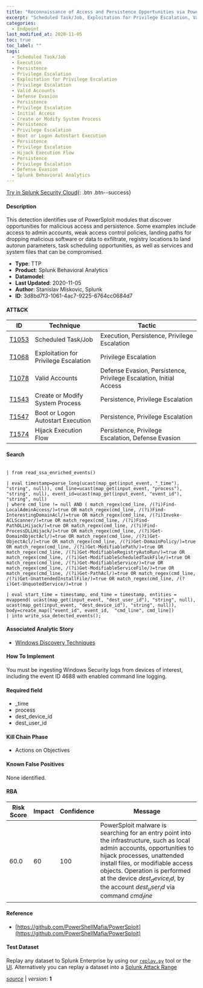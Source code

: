 ```yaml
---
title: "Reconnaissance of Access and Persistence Opportunities via PowerSploit modules"
excerpt: "Scheduled Task/Job, Exploitation for Privilege Escalation, Valid Accounts, Create or Modify System Process, Boot or Logon Autostart Execution, Hijack Execution Flow"
categories:
  - Endpoint
last_modified_at: 2020-11-05
toc: true
toc_label: ""
tags:
  - Scheduled Task/Job
  - Execution
  - Persistence
  - Privilege Escalation
  - Exploitation for Privilege Escalation
  - Privilege Escalation
  - Valid Accounts
  - Defense Evasion
  - Persistence
  - Privilege Escalation
  - Initial Access
  - Create or Modify System Process
  - Persistence
  - Privilege Escalation
  - Boot or Logon Autostart Execution
  - Persistence
  - Privilege Escalation
  - Hijack Execution Flow
  - Persistence
  - Privilege Escalation
  - Defense Evasion
  - Splunk Behavioral Analytics
---
```




[Try in Splunk Security Cloud](https://www.splunk.com/en_us/cyber-security.html){: .btn .btn--success}

#### Description

This detection identifies use of PowerSploit modules that discover opportunities for malicious access and persistence. Some examples include access to admin accounts, weak access control policies, landing paths for dropping malicious software or data to exfiltrate, registry locations to land autorun parameters, task scheduling opportunities, as well as services and system files that can be compromised.

- **Type**: TTP
- **Product**: Splunk Behavioral Analytics
- **Datamodel**: 
- **Last Updated**: 2020-11-05
- **Author**: Stanislav Miskovic, Splunk
- **ID**: 3d8bd7f3-1061-4ac7-9225-6764cc0684d7


#### ATT&CK

| ID          | Technique   | Tactic         |
| ----------- | ----------- |--------------- |
| [T1053](https://attack.mitre.org/techniques/T1053/) | Scheduled Task/Job | Execution, Persistence, Privilege Escalation |
| [T1068](https://attack.mitre.org/techniques/T1068/) | Exploitation for Privilege Escalation | Privilege Escalation |
| [T1078](https://attack.mitre.org/techniques/T1078/) | Valid Accounts | Defense Evasion, Persistence, Privilege Escalation, Initial Access |
| [T1543](https://attack.mitre.org/techniques/T1543/) | Create or Modify System Process | Persistence, Privilege Escalation |
| [T1547](https://attack.mitre.org/techniques/T1547/) | Boot or Logon Autostart Execution | Persistence, Privilege Escalation |
| [T1574](https://attack.mitre.org/techniques/T1574/) | Hijack Execution Flow | Persistence, Privilege Escalation, Defense Evasion |

#### Search

```

| from read_ssa_enriched_events()

| eval timestamp=parse_long(ucast(map_get(input_event, "_time"), "string", null)), cmd_line=ucast(map_get(input_event, "process"), "string", null), event_id=ucast(map_get(input_event, "event_id"), "string", null) 
| where cmd_line != null AND ( match_regex(cmd_line, /(?i)Find-LocalAdminAccess/)=true OR match_regex(cmd_line, /(?i)Find-InterestingDomainAcl/)=true OR match_regex(cmd_line, /(?i)Invoke-ACLScanner/)=true OR match_regex(cmd_line, /(?i)Find-PathDLLHijack/)=true OR match_regex(cmd_line, /(?i)Find-ProcessDLLHijack/)=true OR match_regex(cmd_line, /(?i)Get-DomainObjectAcl/)=true OR match_regex(cmd_line, /(?i)Get-ObjectAcl/)=true OR match_regex(cmd_line, /(?i)Get-DomainPolicy/)=true OR match_regex(cmd_line, /(?i)Get-ModifiablePath/)=true OR match_regex(cmd_line, /(?i)Get-ModifiableRegistryAutoRun/)=true OR match_regex(cmd_line, /(?i)Get-ModifiableScheduledTaskFile/)=true OR match_regex(cmd_line, /(?i)Get-ModifiableService/)=true OR match_regex(cmd_line, /(?i)Get-ModifiableServiceFile/)=true OR match_regex(cmd_line, /(?i)Get-PathAcl/)=true OR match_regex(cmd_line, /(?i)Get-UnattendedInstallFile/)=true OR match_regex(cmd_line, /(?i)Get-UnquotedService/)=true )

| eval start_time = timestamp, end_time = timestamp, entities = mvappend( ucast(map_get(input_event, "dest_user_id"), "string", null), ucast(map_get(input_event, "dest_device_id"), "string", null)), body=create_map(["event_id", event_id,  "cmd_line", cmd_line]) 
| into write_ssa_detected_events();
```

#### Associated Analytic Story
* [Windows Discovery Techniques](/stories/windows_discovery_techniques)


#### How To Implement
You must be ingesting Windows Security logs from devices of interest, including the event ID 4688 with enabled command line logging.

#### Required field
* _time
* process
* dest_device_id
* dest_user_id


#### Kill Chain Phase
* Actions on Objectives


#### Known False Positives
None identified.


#### RBA

| Risk Score  | Impact      | Confidence   | Message      |
| ----------- | ----------- |--------------|--------------|
| 60.0 | 60 | 100 | PowerSploit malware is searching for an entry point into the infrastructure, such as local admin accounts, opportunities to hijack processes, unattended install files, or modifiable access objects. Operation is performed at the device $dest_device_id$, by the account $dest_user_id$ via command $cmd_line$ |




#### Reference

* [https://github.com/PowerShellMafia/PowerSploit](https://github.com/PowerShellMafia/PowerSploit)



#### Test Dataset
Replay any dataset to Splunk Enterprise by using our [`replay.py`](https://github.com/splunk/attack_data#using-replaypy) tool or the [UI](https://github.com/splunk/attack_data#using-ui).
Alternatively you can replay a dataset into a [Splunk Attack Range](https://github.com/splunk/attack_range#replay-dumps-into-attack-range-splunk-server)



[*source*](https://github.com/splunk/security_content/tree/develop/detections/endpoint/reconnaissance_of_access_and_persistence_opportunities_via_powersploit_modules.yml) \| *version*: **1**